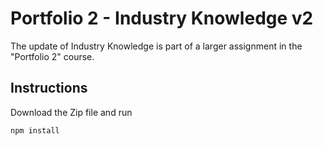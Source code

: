 # Portfolio 2 - Industry Knowledge v2
The update of Industry Knowledge is part of a larger assignment in the "Portfolio 2" course.

## Instructions
Download the Zip file and run 
```
npm install
```